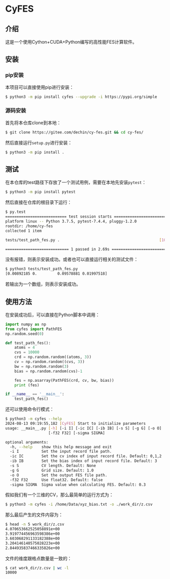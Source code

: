 # CyFES

## 介绍
这是一个使用Cython+CUDA+Python编写的高性能FES计算软件。

## 安装
### pip安装
本项目可以直接使用pip进行安装：
```bash
$ python3 -m pip install cyfes --upgrade -i https://pypi.org/simple
```

### 源码安装
首先将本仓库clone到本地：
```bash
$ git clone https://gitee.com/dechin/cy-fes.git && cd cy-fes/
```
然后直接运行`setup.py`进行安装：
```bash
$ python3 -m pip install .
```

## 测试
在本仓库的test路径下存放了一个测试用例，需要在本地先安装`pytest`：
```bash
$ python3 -m pip install pytest
```
然后直接在仓库的根目录下运行：
```bash
$ py.test
=========================== test session starts ===========================
platform linux -- Python 3.7.5, pytest-7.4.4, pluggy-1.2.0
rootdir: /home/cy-fes
collected 1 item                                                          

tests/test_path_fes.py .                                            [100%]

============================ 1 passed in 2.69s ============================
```
没有报错，则表示安装成功。或者也可以直接运行相关的测试文件：
```bash
$ python3 tests/test_path_fes.py 
[0.00892185 0.         0.09578881 0.01997518]
```
若输出为一个数组，则表示安装成功。

## 使用方法
在安装成功后，可以直接在Python脚本中调用：
```python
import numpy as np
from cyfes import PathFES
np.random.seed(0)

def test_path_fes():
    atoms = 4
    cvs = 10000
    crd = np.random.random((atoms, 3))
    cv = np.random.random((cvs, 3))
    bw = np.random.random(3)
    bias = np.random.random(cvs)-1

    fes = np.asarray(PathFES(crd, cv, bw, bias))
    print (fes)

if __name__ == '__main__':
    test_path_fes()
```

还可以使用命令行模式：
```bash
$ python3 -m cyfes --help
2024-08-13 09:19:55,182 [CyFES] Start to initialize parameters
usage: __main__.py [-h] [-i I] [-ic IC] [-ib IB] [-s S] [-g G] [-o O]
                   [-f32 F32] [-sigma SIGMA]

optional arguments:
  -h, --help    show this help message and exit
  -i I          Set the input record file path.
  -ic IC        Set the cv index of input record file. Default: 0,1,2
  -ib IB        Set the bias index of input record file. Default: 3
  -s S          CV length. Default: None
  -g G          Grid size. Default: 1.0
  -o O          Set the output FES file path.
  -f32 F32      Use float32. Default: false
  -sigma SIGMA  Sigma value when calculating FES. Default: 0.3
```
假如我们有一个三维的CV，那么最简单的运行方式为：
```bash
$ python3 -m cyfes -i /home/Data/xyz_bias.txt -o ./work_dir/z.csv
```
那么最后产生的文件内容为：
```bash
$ head -n 5 work_dir/z.csv 
4.070653662525058891e+00
3.919774456963598386e+00
3.603068291133182388e+00
3.204146140575028223e+00
2.844935837466335826e+00
```
文件的维度跟格点数量是一致的：
```bash
$ cat work_dir/z.csv | wc -l
10000
```
